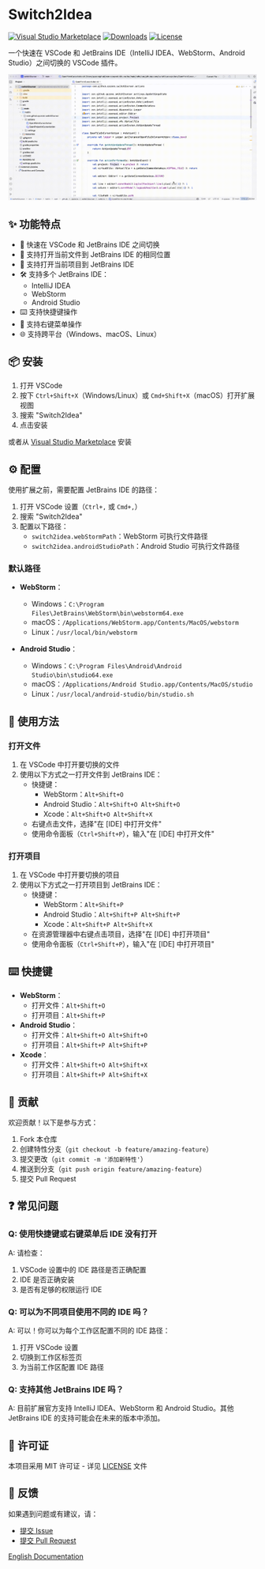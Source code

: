 # Switch2Idea

[![Visual Studio Marketplace](https://img.shields.io/visual-studio-marketplace/v/baoxin.switch2idea?label=VS%20Marketplace&style=for-the-badge&logo=visual-studio-code)](https://marketplace.visualstudio.com/items?itemName=baoxin.switch2idea)
[![Downloads](https://img.shields.io/visual-studio-marketplace/d/baoxin.switch2idea?style=for-the-badge&logo=visual-studio-code)](https://marketplace.visualstudio.com/items?itemName=baoxin.switch2idea)
[![License](https://img.shields.io/badge/license-MIT-blue.svg?style=for-the-badge)](LICENSE)

一个快速在 VSCode 和 JetBrains IDE（IntelliJ IDEA、WebStorm、Android Studio）之间切换的 VSCode 插件。

![Switch2Idea 演示](images/switch-show.gif)

## ✨ 功能特点

- 🚀 快速在 VSCode 和 JetBrains IDE 之间切换
- 📂 支持打开当前文件到 JetBrains IDE 的相同位置
- 📁 支持打开当前项目到 JetBrains IDE
- 🛠️ 支持多个 JetBrains IDE：
  - IntelliJ IDEA
  - WebStorm
  - Android Studio
- ⌨️ 支持快捷键操作
- 📝 支持右键菜单操作
- 🌐 支持跨平台（Windows、macOS、Linux）

## 📦 安装

1. 打开 VSCode
2. 按下 `Ctrl+Shift+X`（Windows/Linux）或 `Cmd+Shift+X`（macOS）打开扩展视图
3. 搜索 "Switch2Idea"
4. 点击安装

或者从 [Visual Studio Marketplace](https://marketplace.visualstudio.com/items?itemName=baoxin.switch2idea) 安装

## ⚙️ 配置

使用扩展之前，需要配置 JetBrains IDE 的路径：

1. 打开 VSCode 设置（`Ctrl+,` 或 `Cmd+,`）
2. 搜索 "Switch2Idea"
3. 配置以下路径：
   - `switch2idea.webStormPath`：WebStorm 可执行文件路径
   - `switch2idea.androidStudioPath`：Android Studio 可执行文件路径

### 默认路径

- **WebStorm**：
  - Windows：`C:\Program Files\JetBrains\WebStorm\bin\webstorm64.exe`
  - macOS：`/Applications/WebStorm.app/Contents/MacOS/webstorm`
  - Linux：`/usr/local/bin/webstorm`

- **Android Studio**：
  - Windows：`C:\Program Files\Android\Android Studio\bin\studio64.exe`
  - macOS：`/Applications/Android Studio.app/Contents/MacOS/studio`
  - Linux：`/usr/local/android-studio/bin/studio.sh`

## 🚀 使用方法

### 打开文件

1. 在 VSCode 中打开要切换的文件
2. 使用以下方式之一打开文件到 JetBrains IDE：
   - 快捷键：
     - WebStorm：`Alt+Shift+O`
     - Android Studio：`Alt+Shift+O Alt+Shift+O`
     - Xcode：`Alt+Shift+O Alt+Shift+X`
   - 右键点击文件，选择"在 [IDE] 中打开文件"
   - 使用命令面板（`Ctrl+Shift+P`），输入"在 [IDE] 中打开文件"

### 打开项目

1. 在 VSCode 中打开要切换的项目
2. 使用以下方式之一打开项目到 JetBrains IDE：
   - 快捷键：
     - WebStorm：`Alt+Shift+P`
     - Android Studio：`Alt+Shift+P Alt+Shift+P`
     - Xcode：`Alt+Shift+P Alt+Shift+X`
   - 在资源管理器中右键点击项目，选择"在 [IDE] 中打开项目"
   - 使用命令面板（`Ctrl+Shift+P`），输入"在 [IDE] 中打开项目"

## ⌨️ 快捷键

- **WebStorm**：
  - 打开文件：`Alt+Shift+O`
  - 打开项目：`Alt+Shift+P`
- **Android Studio**：
  - 打开文件：`Alt+Shift+O Alt+Shift+O`
  - 打开项目：`Alt+Shift+P Alt+Shift+P`
- **Xcode**：
  - 打开文件：`Alt+Shift+O Alt+Shift+X`
  - 打开项目：`Alt+Shift+P Alt+Shift+X`

## 🤝 贡献

欢迎贡献！以下是参与方式：

1. Fork 本仓库
2. 创建特性分支（`git checkout -b feature/amazing-feature`）
3. 提交更改（`git commit -m '添加新特性'`）
4. 推送到分支（`git push origin feature/amazing-feature`）
5. 提交 Pull Request

## ❓ 常见问题

### Q: 使用快捷键或右键菜单后 IDE 没有打开
A: 请检查：
1. VSCode 设置中的 IDE 路径是否正确配置
2. IDE 是否正确安装
3. 是否有足够的权限运行 IDE

### Q: 可以为不同项目使用不同的 IDE 吗？
A: 可以！你可以为每个工作区配置不同的 IDE 路径：
1. 打开 VSCode 设置
2. 切换到工作区标签页
3. 为当前工作区配置 IDE 路径

### Q: 支持其他 JetBrains IDE 吗？
A: 目前扩展官方支持 IntelliJ IDEA、WebStorm 和 Android Studio。其他 JetBrains IDE 的支持可能会在未来的版本中添加。

## 📄 许可证

本项目采用 MIT 许可证 - 详见 [LICENSE](LICENSE) 文件

## 📮 反馈

如果遇到问题或有建议，请：
- [提交 Issue](https://github.com/baoxin/switch2idea/issues)
- [提交 Pull Request](https://github.com/baoxin/switch2idea/pulls)

[English Documentation](readme.md)